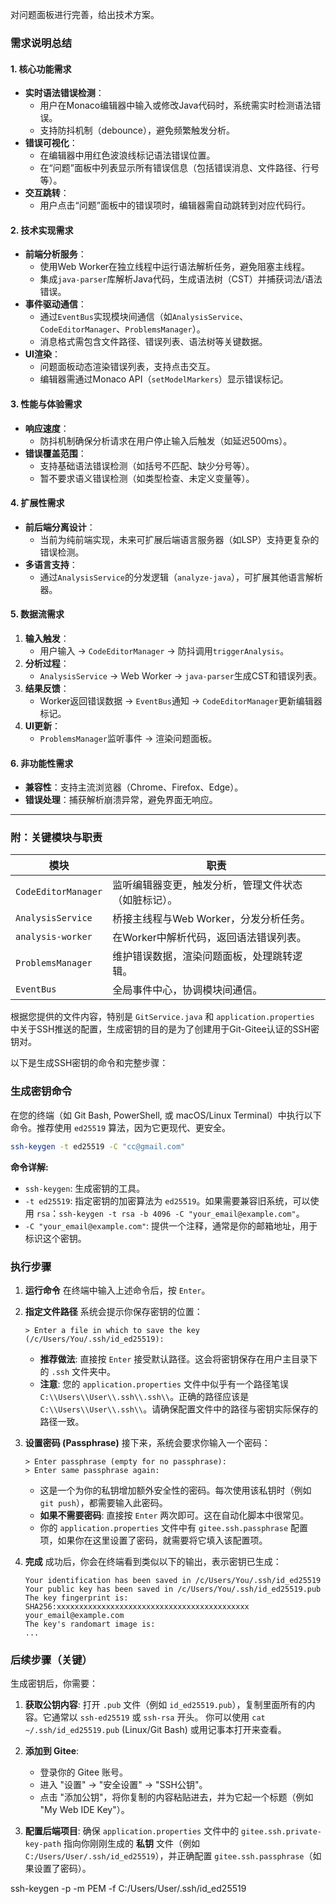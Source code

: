 对问题面板进行完善，给出技术方案。

### 需求说明总结

#### 1. **核心功能需求**
- **实时语法错误检测**：
    - 用户在Monaco编辑器中输入或修改Java代码时，系统需实时检测语法错误。
    - 支持防抖机制（debounce），避免频繁触发分析。
- **错误可视化**：
    - 在编辑器中用红色波浪线标记语法错误位置。
    - 在“问题”面板中列表显示所有错误信息（包括错误消息、文件路径、行号等）。
- **交互跳转**：
    - 用户点击“问题”面板中的错误项时，编辑器需自动跳转到对应代码行。

#### 2. **技术实现需求**
- **前端分析服务**：
    - 使用Web Worker在独立线程中运行语法解析任务，避免阻塞主线程。
    - 集成`java-parser`库解析Java代码，生成语法树（CST）并捕获词法/语法错误。
- **事件驱动通信**：
    - 通过`EventBus`实现模块间通信（如`AnalysisService`、`CodeEditorManager`、`ProblemsManager`）。
    - 消息格式需包含文件路径、错误列表、语法树等关键数据。
- **UI渲染**：
    - 问题面板动态渲染错误列表，支持点击交互。
    - 编辑器需通过Monaco API（`setModelMarkers`）显示错误标记。

#### 3. **性能与体验需求**
- **响应速度**：
    - 防抖机制确保分析请求在用户停止输入后触发（如延迟500ms）。
- **错误覆盖范围**：
    - 支持基础语法错误检测（如括号不匹配、缺少分号等）。
    - 暂不要求语义错误检测（如类型检查、未定义变量等）。

#### 4. **扩展性需求**
- **前后端分离设计**：
    - 当前为纯前端实现，未来可扩展后端语言服务器（如LSP）支持更复杂的错误检测。
- **多语言支持**：
    - 通过`AnalysisService`的分发逻辑（`analyze-java`），可扩展其他语言解析器。

#### 5. **数据流需求**
1. **输入触发**：
    - 用户输入 → `CodeEditorManager` → 防抖调用`triggerAnalysis`。
2. **分析过程**：
    - `AnalysisService` → Web Worker → `java-parser`生成CST和错误列表。
3. **结果反馈**：
    - Worker返回错误数据 → `EventBus`通知 → `CodeEditorManager`更新编辑器标记。
4. **UI更新**：
    - `ProblemsManager`监听事件 → 渲染问题面板。

#### 6. **非功能性需求**
- **兼容性**：支持主流浏览器（Chrome、Firefox、Edge）。
- **错误处理**：捕获解析崩溃异常，避免界面无响应。

---

### 附：关键模块与职责
| 模块                | 职责                                                                 |
|---------------------|----------------------------------------------------------------------|
| `CodeEditorManager` | 监听编辑器变更，触发分析，管理文件状态（如脏标记）。                 |
| `AnalysisService`   | 桥接主线程与Web Worker，分发分析任务。                               |
| `analysis-worker`   | 在Worker中解析代码，返回语法错误列表。                              |
| `ProblemsManager`   | 维护错误数据，渲染问题面板，处理跳转逻辑。                          |
| `EventBus`          | 全局事件中心，协调模块间通信。                                      |


根据您提供的文件内容，特别是 `GitService.java` 和 `application.properties` 中关于SSH推送的配置，生成密钥的目的是为了创建用于Git-Gitee认证的SSH密钥对。

以下是生成SSH密钥的命令和完整步骤：

### 生成密钥命令

在您的终端（如 Git Bash, PowerShell, 或 macOS/Linux Terminal）中执行以下命令。推荐使用 `ed25519` 算法，因为它更现代、更安全。

```bash
ssh-keygen -t ed25519 -C "cc@gmail.com"
```

**命令详解:**
*   `ssh-keygen`: 生成密钥的工具。
*   `-t ed25519`: 指定密钥的加密算法为 `ed25519`。如果需要兼容旧系统，可以使用 `rsa`：`ssh-keygen -t rsa -b 4096 -C "your_email@example.com"`。
*   `-C "your_email@example.com"`: 提供一个注释，通常是你的邮箱地址，用于标识这个密钥。

### 执行步骤

1.  **运行命令**
    在终端中输入上述命令后，按 `Enter`。

2.  **指定文件路径**
    系统会提示你保存密钥的位置：
    ```
    > Enter a file in which to save the key (/c/Users/You/.ssh/id_ed25519):
    ```
    *   **推荐做法**: 直接按 `Enter` 接受默认路径。这会将密钥保存在用户主目录下的 `.ssh` 文件夹中。
    *   **注意**: 您的 `application.properties` 文件中似乎有一个路径笔误 `C:\\Users\\User\\.ssh\\.ssh\\`。正确的路径应该是 `C:\\Users\\User\\.ssh\\`。请确保配置文件中的路径与密钥实际保存的路径一致。

3.  **设置密码 (Passphrase)**
    接下来，系统会要求你输入一个密码：
    ```
    > Enter passphrase (empty for no passphrase):
    > Enter same passphrase again:
    ```
    *   这是一个为你的私钥增加额外安全性的密码。每次使用该私钥时（例如 `git push`），都需要输入此密码。
    *   **如果不需要密码**: 直接按 `Enter` 两次即可。这在自动化脚本中很常见。
    *   你的 `application.properties` 文件中有 `gitee.ssh.passphrase` 配置项，如果你在这里设置了密码，就需要将它填入该配置项。

4.  **完成**
    成功后，你会在终端看到类似以下的输出，表示密钥已生成：
    ```
    Your identification has been saved in /c/Users/You/.ssh/id_ed25519
    Your public key has been saved in /c/Users/You/.ssh/id_ed25519.pub
    The key fingerprint is:
    SHA256:xxxxxxxxxxxxxxxxxxxxxxxxxxxxxxxxxxxxxxxxxxx your_email@example.com
    The key's randomart image is:
    ...
    ```

### 后续步骤（关键）

生成密钥后，你需要：

1.  **获取公钥内容**:
    打开 `.pub` 文件（例如 `id_ed25519.pub`），复制里面所有的内容。它通常以 `ssh-ed25519` 或 `ssh-rsa` 开头。
    你可以使用 `cat ~/.ssh/id_ed25519.pub` (Linux/Git Bash) 或用记事本打开来查看。

2.  **添加到 Gitee**:
    *   登录你的 Gitee 账号。
    *   进入 "设置" -> "安全设置" -> "SSH公钥"。
    *   点击 "添加公钥"，将你复制的内容粘贴进去，并为它起一个标题（例如 "My Web IDE Key"）。

3.  **配置后端项目**:
    确保 `application.properties` 文件中的 `gitee.ssh.private-key-path` 指向你刚刚生成的 **私钥** 文件（例如 `C:/Users/User/.ssh/id_ed25519`），并正确配置 `gitee.ssh.passphrase`（如果设置了密码）。


ssh-keygen -p -m PEM -f C:/Users/User/.ssh/id_ed25519



